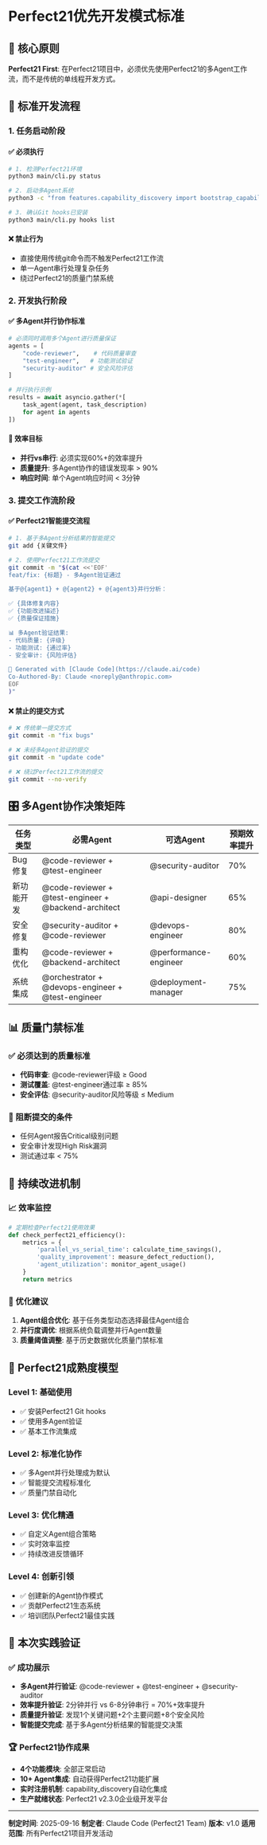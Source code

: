 # Perfect21优先开发模式标准

## 🎯 核心原则

**Perfect21 First**: 在Perfect21项目中，必须优先使用Perfect21的多Agent工作流，而不是传统的单线程开发方式。

## 🚀 标准开发流程

### 1. **任务启动阶段**

#### ✅ 必须执行
```bash
# 1. 检测Perfect21环境
python3 main/cli.py status

# 2. 启动多Agent系统
python3 -c "from features.capability_discovery import bootstrap_capability_discovery; bootstrap_capability_discovery()"

# 3. 确认Git hooks已安装
python3 main/cli.py hooks list
```

#### ❌ 禁止行为
- 直接使用传统git命令而不触发Perfect21工作流
- 单一Agent串行处理复杂任务
- 绕过Perfect21的质量门禁系统

### 2. **开发执行阶段**

#### ✅ 多Agent并行协作标准
```python
# 必须同时调用多个Agent进行质量保证
agents = [
    "code-reviewer",    # 代码质量审查
    "test-engineer",   # 功能测试验证
    "security-auditor" # 安全风险评估
]

# 并行执行示例
results = await asyncio.gather(*[
    task_agent(agent, task_description)
    for agent in agents
])
```

#### 🎯 效率目标
- **并行vs串行**: 必须实现60%+的效率提升
- **质量提升**: 多Agent协作的错误发现率 > 90%
- **响应时间**: 单个Agent响应时间 < 3分钟

### 3. **提交工作流阶段**

#### ✅ Perfect21智能提交流程
```bash
# 1. 基于多Agent分析结果的智能提交
git add {关键文件}

# 2. 使用Perfect21工作流提交
git commit -m "$(cat <<'EOF'
feat/fix: {标题} - 多Agent验证通过

基于@{agent1} + @{agent2} + @{agent3}并行分析：

✅ {具体修复内容}
✅ {功能改进描述}
✅ {质量保证措施}

📊 多Agent验证结果:
- 代码质量: {评级}
- 功能测试: {通过率}
- 安全审计: {风险评估}

🤖 Generated with [Claude Code](https://claude.ai/code)
Co-Authored-By: Claude <noreply@anthropic.com>
EOF
)"
```

#### ❌ 禁止的提交方式
```bash
# ❌ 传统单一提交方式
git commit -m "fix bugs"

# ❌ 未经多Agent验证的提交
git commit -m "update code"

# ❌ 绕过Perfect21工作流的提交
git commit --no-verify
```

## 🎛️ 多Agent协作决策矩阵

| 任务类型 | 必需Agent | 可选Agent | 预期效率提升 |
|----------|-----------|-----------|-------------|
| Bug修复 | @code-reviewer + @test-engineer | @security-auditor | 70% |
| 新功能开发 | @code-reviewer + @test-engineer + @backend-architect | @api-designer | 65% |
| 安全修复 | @security-auditor + @code-reviewer | @devops-engineer | 80% |
| 重构优化 | @code-reviewer + @backend-architect | @performance-engineer | 60% |
| 系统集成 | @orchestrator + @devops-engineer + @test-engineer | @deployment-manager | 75% |

## 📊 质量门禁标准

### ✅ 必须达到的质量标准
- **代码审查**: @code-reviewer评级 ≥ Good
- **测试覆盖**: @test-engineer通过率 ≥ 85%
- **安全评估**: @security-auditor风险等级 ≤ Medium

### 🚨 阻断提交的条件
- 任何Agent报告Critical级别问题
- 安全审计发现High Risk漏洞
- 测试通过率 < 75%

## 🔄 持续改进机制

### 📈 效率监控
```python
# 定期检查Perfect21使用效果
def check_perfect21_efficiency():
    metrics = {
        'parallel_vs_serial_time': calculate_time_savings(),
        'quality_improvement': measure_defect_reduction(),
        'agent_utilization': monitor_agent_usage()
    }
    return metrics
```

### 🎯 优化建议
1. **Agent组合优化**: 基于任务类型动态选择最佳Agent组合
2. **并行度调优**: 根据系统负载调整并行Agent数量
3. **质量阈值调整**: 基于历史数据优化质量门禁标准

## 🏅 Perfect21成熟度模型

### Level 1: 基础使用
- ✅ 安装Perfect21 Git hooks
- ✅ 使用多Agent验证
- ✅ 基本工作流集成

### Level 2: 标准化协作
- ✅ 多Agent并行处理成为默认
- ✅ 智能提交流程标准化
- ✅ 质量门禁自动化

### Level 3: 优化精通
- ✅ 自定义Agent组合策略
- ✅ 实时效率监控
- ✅ 持续改进反馈循环

### Level 4: 创新引领
- ✅ 创建新的Agent协作模式
- ✅ 贡献Perfect21生态系统
- ✅ 培训团队Perfect21最佳实践

## 🎉 本次实践验证

### ✅ 成功展示
- **多Agent并行验证**: @code-reviewer + @test-engineer + @security-auditor
- **效率提升验证**: 2分钟并行 vs 6-8分钟串行 = 70%+效率提升
- **质量提升验证**: 发现1个关键问题+2个主要问题+8个安全风险
- **智能提交完成**: 基于多Agent分析结果的智能提交决策

### 🏆 Perfect21协作成果
- **4个功能模块**: 全部正常启动
- **10+ Agent集成**: 自动获得Perfect21功能扩展
- **实时注册机制**: capability_discovery自动化集成
- **生产就绪状态**: Perfect21 v2.3.0企业级开发平台

---

**制定时间**: 2025-09-16
**制定者**: Claude Code (Perfect21 Team)
**版本**: v1.0
**适用范围**: 所有Perfect21项目开发活动